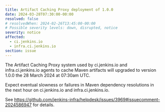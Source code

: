 ```yaml
---
title: Artifact Caching Proxy deployment of 1.0.0
date: 2024-03-28T07:30:00-00:00
resolved: false
# resolvedWhen: 2024-02-26T13:45:00-00:00
# Possible severity levels: down, disrupted, notice
severity: notice
affected:
  - ci.jenkins.io
  - infra.ci.jenkins.io
section: issue
---
```


<!-- [Final message]

[Initial message] -->

The Artifact Caching Proxy system used by ci.jenkins.io and infra.ci.jenkins.io agents to cache Maven artifacts will upgraded to version 1.0.0 the 28 March 2024 at 07:30am UTC.

Expect eventual slowness or failures in Maven dependency resolutions in the next hour on ci.jenkins.io and infra.ci.jenkins.io.

See https://github.com/jenkins-infra/helpdesk/issues/3969#issuecomment-2024586947 for details.
